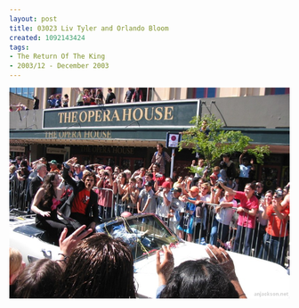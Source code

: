 ```yaml
---
layout: post
title: 03023 Liv Tyler and Orlando Bloom
created: 1092143424
tags:
- The Return Of The King
- 2003/12 - December 2003
---
```


<img src="/image/images/130_3023-1078.jpg"/>

